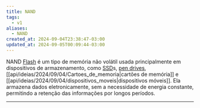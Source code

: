```yaml
---
title: NAND
tags:
  - v1
aliases:
  - NAND
created_at: 2024-09-04T23:38:47-03:00
updated_at: 2024-09-05T00:09:44-03:00
---
```


NAND [Flash](api/sementes/2024/09/04/Memoria_flash.md) é um tipo de memória não volátil usada principalmente em dispositivos de armazenamento, como [SSD](Solid_State_Drive.md)s, [pen drives](api/ideias/2024/09/04/pen_drives.md), [[api/ideias/2024/09/04/Cartoes_de_memoria|cartões de memória]] e [[api/ideias/2024/09/04/dispositivos_moveis|dispositivos móveis]]. Ela armazena dados eletronicamente, sem a necessidade de energia constante, permitindo a retenção das informações por longos períodos.

---


